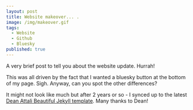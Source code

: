 ```yaml
---
layout: post
title: Website makeover... .
image: /img/makeover.gif
tags:
  - Website
  - Github
  - Bluesky
published: true
---
```


A very brief post to tell you about the website update. Hurrah!

This was all driven by the fact that I wanted a bluesky button at the bottom of my page. Sigh. Anyway, can you spot the other differences?

It might not look like much but after 2 years or so - I synced up to the latest [Dean Attali Beautiful Jekyll template](https://github.com/daattali/beautiful-jekyll?tab=readme-ov-file). Many thanks to Dean!

